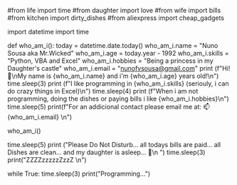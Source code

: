 #from life import time
#from daughter import love
#from wife import bills
#from kitchen import dirty_dishes
#from aliexpress import cheap_gadgets

import datetime
import time

def who_am_i():
  today = datetime.date.today()
  who_am_i.name = "Nuno Sousa aka Mr.Wicked"
  who_am_i.age = today.year - 1992
  who_am_i.skills = "Python, VBA and Excel"
  who_am_i.hobbies = "Being a princess in my Daughter's castle"
  who_am_i.email = "nunofvsousa@gmail.com"
  print (f"Hi! 👋\nMy name is {who_am_i.name} and i'm {who_am_i.age} years old!\n")
  time.sleep(3)
  print (f"I like programming in {who_am_i.skills} (seriouly, i can do crazy things in Excel)\n")
  time.sleep(4)
  print (f"When i am not programming, doing the dishes or paying bills i like {who_am_i.hobbies}\n")
  time.sleep(5)
  print(f"For an addicional contact please email me at: 📫 {who_am_i.email} \n")
  
who_am_i()

time.sleep(5)
print ("Please Do Not Disturb... all todays bills are paid... all Dishes are clean... and my daughter is asleep... 💞️\n ")
time.sleep(3)
print("ZZZZzzzzzZzzZ \n")

while True:
  time.sleep(3)
  print("Programming...")
  
